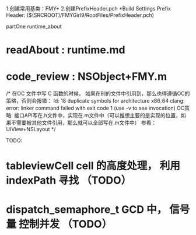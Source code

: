 1.创建常用基类：FMY+
2.创建PrefixHeader.pch 
    *Build Settings
    Prefix Header: ($(SRCROOT)/FMYGirl9/RootFiles/PrefixHeader.pch)


partOne runtime_about
# readAbout     :   runtime.md   
# code_review   :   NSObject+FMY.m
<!--Objective-C中的方法默认被隐藏了两个参数：self和_cmd。self指向对象本身，_cmd指向方法本身。-->



/* 在OC  文件中写 C 函数的时候， 如果在别的文件中引用到，那么也得遵循OC的策略，否则会报错：
ld: 18 duplicate symbols for architecture x86_64
clang: error: linker command failed with exit code 1 (use -v to see invocation)
OC策略: 接口API写在.h文件中，实现在.m文件中（可以推想主要的是实现的位置，如果不需要被其他文件引用，那么就可以全部写在.m文件中）
参看：UIView+NSLayout
*/

<!--/ 添加一个类别，假如里面的方法实现与.h文件的函数有重复，先寻找的是原文件的实现，找不到才会去类别拓展中寻找，如果找到了就直接使用原有的实现。-->



TODO:
# tableviewCell cell 的高度处理， 利用 indexPath 寻找 （TODO）
# dispatch_semaphore_t    GCD 中， 信号量  控制并发 （TODO）



